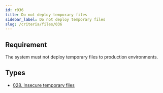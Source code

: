 ```yaml
---
id: r036
title: Do not deploy temporary files
sidebar_label: Do not deploy temporary files
slug: /criteria/files/036
---
```


## Requirement

The system must not deploy temporary files to production environments.

## Types

- [028. Insecure temporary files](/types/028)
